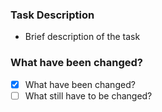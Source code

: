 ### Task Description

- Brief description of the task

### What have been changed?

- [x] What have been changed?
- [ ] What still have to be changed?
